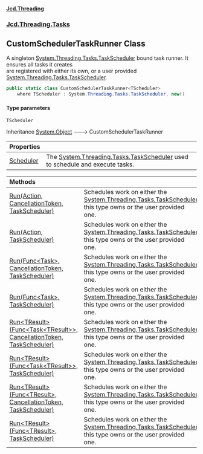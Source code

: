 #### [Jcd.Threading](index.md 'index')
### [Jcd.Threading.Tasks](Jcd.Threading.Tasks.md 'Jcd.Threading.Tasks')

## CustomSchedulerTaskRunner<TScheduler> Class

A singleton [System.Threading.Tasks.TaskScheduler](https://docs.microsoft.com/en-us/dotnet/api/System.Threading.Tasks.TaskScheduler 'System.Threading.Tasks.TaskScheduler') bound task runner. It ensures all tasks it creates  
are registered with either its own, or a user provided [System.Threading.Tasks.TaskScheduler](https://docs.microsoft.com/en-us/dotnet/api/System.Threading.Tasks.TaskScheduler 'System.Threading.Tasks.TaskScheduler').

```csharp
public static class CustomSchedulerTaskRunner<TScheduler>
    where TScheduler : System.Threading.Tasks.TaskScheduler, new()
```
#### Type parameters

<a name='Jcd.Threading.Tasks.CustomSchedulerTaskRunner_TScheduler_.TScheduler'></a>

`TScheduler`

Inheritance [System.Object](https://docs.microsoft.com/en-us/dotnet/api/System.Object 'System.Object') &#129106; CustomSchedulerTaskRunner<TScheduler>

| Properties | |
| :--- | :--- |
| [Scheduler](Jcd.Threading.Tasks.CustomSchedulerTaskRunner_TScheduler_.Scheduler.md 'Jcd.Threading.Tasks.CustomSchedulerTaskRunner<TScheduler>.Scheduler') | The [System.Threading.Tasks.TaskScheduler](https://docs.microsoft.com/en-us/dotnet/api/System.Threading.Tasks.TaskScheduler 'System.Threading.Tasks.TaskScheduler') used to schedule and execute tasks. |

| Methods | |
| :--- | :--- |
| [Run(Action, CancellationToken, TaskScheduler)](Jcd.Threading.Tasks.CustomSchedulerTaskRunner_TScheduler_.Run(System.Action,System.Threading.CancellationToken,System.Threading.Tasks.TaskScheduler).md 'Jcd.Threading.Tasks.CustomSchedulerTaskRunner<TScheduler>.Run(System.Action, System.Threading.CancellationToken, System.Threading.Tasks.TaskScheduler)') | Schedules work on either the [System.Threading.Tasks.TaskScheduler](https://docs.microsoft.com/en-us/dotnet/api/System.Threading.Tasks.TaskScheduler 'System.Threading.Tasks.TaskScheduler') this type owns or the user provided one. |
| [Run(Action, TaskScheduler)](Jcd.Threading.Tasks.CustomSchedulerTaskRunner_TScheduler_.Run(System.Action,System.Threading.Tasks.TaskScheduler).md 'Jcd.Threading.Tasks.CustomSchedulerTaskRunner<TScheduler>.Run(System.Action, System.Threading.Tasks.TaskScheduler)') | Schedules work on either the [System.Threading.Tasks.TaskScheduler](https://docs.microsoft.com/en-us/dotnet/api/System.Threading.Tasks.TaskScheduler 'System.Threading.Tasks.TaskScheduler') this type owns or the user provided one. |
| [Run(Func&lt;Task&gt;, CancellationToken, TaskScheduler)](Jcd.Threading.Tasks.CustomSchedulerTaskRunner_TScheduler_.Run(System.Func_System.Threading.Tasks.Task_,System.Threading.CancellationToken,System.Threading.Tasks.TaskScheduler).md 'Jcd.Threading.Tasks.CustomSchedulerTaskRunner<TScheduler>.Run(System.Func<System.Threading.Tasks.Task>, System.Threading.CancellationToken, System.Threading.Tasks.TaskScheduler)') | Schedules work on either the [System.Threading.Tasks.TaskScheduler](https://docs.microsoft.com/en-us/dotnet/api/System.Threading.Tasks.TaskScheduler 'System.Threading.Tasks.TaskScheduler') this type owns or the user provided one. |
| [Run(Func&lt;Task&gt;, TaskScheduler)](Jcd.Threading.Tasks.CustomSchedulerTaskRunner_TScheduler_.Run(System.Func_System.Threading.Tasks.Task_,System.Threading.Tasks.TaskScheduler).md 'Jcd.Threading.Tasks.CustomSchedulerTaskRunner<TScheduler>.Run(System.Func<System.Threading.Tasks.Task>, System.Threading.Tasks.TaskScheduler)') | Schedules work on either the [System.Threading.Tasks.TaskScheduler](https://docs.microsoft.com/en-us/dotnet/api/System.Threading.Tasks.TaskScheduler 'System.Threading.Tasks.TaskScheduler') this type owns or the user provided one. |
| [Run&lt;TResult&gt;(Func&lt;Task&lt;TResult&gt;&gt;, CancellationToken, TaskScheduler)](Jcd.Threading.Tasks.CustomSchedulerTaskRunner_TScheduler_.Run_TResult_(System.Func_System.Threading.Tasks.Task_TResult__,System.Threading.CancellationToken,System.Threading.Tasks.TaskScheduler).md 'Jcd.Threading.Tasks.CustomSchedulerTaskRunner<TScheduler>.Run<TResult>(System.Func<System.Threading.Tasks.Task<TResult>>, System.Threading.CancellationToken, System.Threading.Tasks.TaskScheduler)') | Schedules work on either the [System.Threading.Tasks.TaskScheduler](https://docs.microsoft.com/en-us/dotnet/api/System.Threading.Tasks.TaskScheduler 'System.Threading.Tasks.TaskScheduler') this type owns or the user provided one. |
| [Run&lt;TResult&gt;(Func&lt;Task&lt;TResult&gt;&gt;, TaskScheduler)](Jcd.Threading.Tasks.CustomSchedulerTaskRunner_TScheduler_.Run_TResult_(System.Func_System.Threading.Tasks.Task_TResult__,System.Threading.Tasks.TaskScheduler).md 'Jcd.Threading.Tasks.CustomSchedulerTaskRunner<TScheduler>.Run<TResult>(System.Func<System.Threading.Tasks.Task<TResult>>, System.Threading.Tasks.TaskScheduler)') | Schedules work on either the [System.Threading.Tasks.TaskScheduler](https://docs.microsoft.com/en-us/dotnet/api/System.Threading.Tasks.TaskScheduler 'System.Threading.Tasks.TaskScheduler') this type owns or the user provided one. |
| [Run&lt;TResult&gt;(Func&lt;TResult&gt;, CancellationToken, TaskScheduler)](Jcd.Threading.Tasks.CustomSchedulerTaskRunner_TScheduler_.Run_TResult_(System.Func_TResult_,System.Threading.CancellationToken,System.Threading.Tasks.TaskScheduler).md 'Jcd.Threading.Tasks.CustomSchedulerTaskRunner<TScheduler>.Run<TResult>(System.Func<TResult>, System.Threading.CancellationToken, System.Threading.Tasks.TaskScheduler)') | Schedules work on either the [System.Threading.Tasks.TaskScheduler](https://docs.microsoft.com/en-us/dotnet/api/System.Threading.Tasks.TaskScheduler 'System.Threading.Tasks.TaskScheduler') this type owns or the user provided one. |
| [Run&lt;TResult&gt;(Func&lt;TResult&gt;, TaskScheduler)](Jcd.Threading.Tasks.CustomSchedulerTaskRunner_TScheduler_.Run_TResult_(System.Func_TResult_,System.Threading.Tasks.TaskScheduler).md 'Jcd.Threading.Tasks.CustomSchedulerTaskRunner<TScheduler>.Run<TResult>(System.Func<TResult>, System.Threading.Tasks.TaskScheduler)') | Schedules work on either the [System.Threading.Tasks.TaskScheduler](https://docs.microsoft.com/en-us/dotnet/api/System.Threading.Tasks.TaskScheduler 'System.Threading.Tasks.TaskScheduler') this type owns or the user provided one. |
